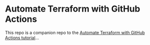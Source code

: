 # Automate Terraform with GitHub Actions

This repo is a companion repo to the [Automate Terraform with GitHub Actions tutorial](https://developer.hashicorp.com/terraform/tutorials/automation/github-actions)...
